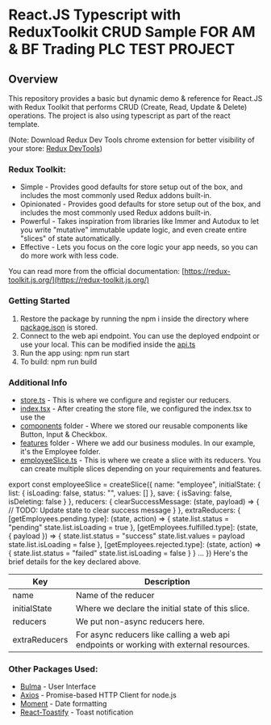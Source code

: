 # React.JS Typescript with ReduxToolkit CRUD Sample FOR AM & BF Trading PLC TEST PROJECT

## Overview

This repository provides a basic but dynamic demo & reference for React.JS with Redux Toolkit that performs CRUD (Create, Read, Update & Delete) operations. The project is also using typescript as part of the react template.




(Note: Download Redux Dev Tools chrome extension for better visibility of your store: [Redux DevTools](https://chrome.google.com/webstore/detail/redux-devtools/lmhkpmbekcpmknklioeibfkpmmfibljd?hl=en))

### Redux Toolkit:
- Simple - Provides good defaults for store setup out of the box, and includes the most commonly used Redux addons built-in.
- Opinionated - 
  Provides good defaults for store setup out of the box, and includes the most commonly used Redux addons built-in.
- Powerful - Takes inspiration from libraries like Immer and Autodux to let you write "mutative" immutable update logic, and even create entire "slices" of state automatically.
- Effective - Lets you focus on the core logic your app needs, so you can do more work with less code.

You can read more from the official documentation: [https://redux-toolkit.js.org/](https://redux-toolkit.js.org/)

### Getting Started
1. Restore the package by running the npm i inside the directory where [package.json](package.json) is stored.
2. Connect to the web api endpoint. You can use the deployed endpoint or use your local. This can be modified inside the [api.ts](./src/api.ts)
3. Run the app using: npm run start
4. To build: npm run build

### Additional Info
- [store.ts](./src/store.ts) - This is where we configure and register our reducers.
- [index.tsx](./src/index.tsx) - After creating the store file, we configured the index.tsx to use the <Provider store={store}>
- [components](./src/components) folder - Where we stored our reusable components like Button, Input & Checkbox.
- [features](./src/features/) folder - Where we add our business modules. In our example, it's the Employee folder.
- [employeeSlice.ts](./src/features/Employee/employeeSlice.ts) - This is where we create a slice with its reducers. You can create multiple slices depending on your requirements and features.

export const employeeSlice = createSlice({
    name: "employee",
    initialState: {
        list: {
            isLoading: false,
            status: "",
            values: []
        },
        save: {
            isSaving: false,
            isDeleting: false
        }
    },
    reducers: {
        clearSuccessMessage: (state, payload) => {
            // TODO: Update state to clear success message
        }
    },
    extraReducers: {
        [getEmployees.pending.type]: (state, action) => {
            state.list.status = "pending"
            state.list.isLoading = true
        },
        [getEmployees.fulfilled.type]: (state, { payload }) => {
            state.list.status = "success"
            state.list.values = payload
            state.list.isLoading = false
        },
        [getEmployees.rejected.type]: (state, action) => {
            state.list.status = "failed"
            state.list.isLoading = false
        }
    }
    ...
})
Here's the brief details for the key declared above.

| Key | Description |
| - | - |
| name | Name of the reducer |
| initialState | Where we declare the initial state of this slice. |
| reducers | We put non-async reducers here. |
| extraReducers | For async reducers like calling a web api endpoints or working with external resources. |

### Other Packages Used:
- [Bulma](https://bulma.io/) - User Interface
- [Axios](https://axios-http.com/docs/intro) -  Promise-based HTTP Client for node.js
- [Moment](https://momentjs.com/) - Date formatting
- [React-Toastify](https://github.com/fkhadra/react-toastify#readme) - Toast notification
